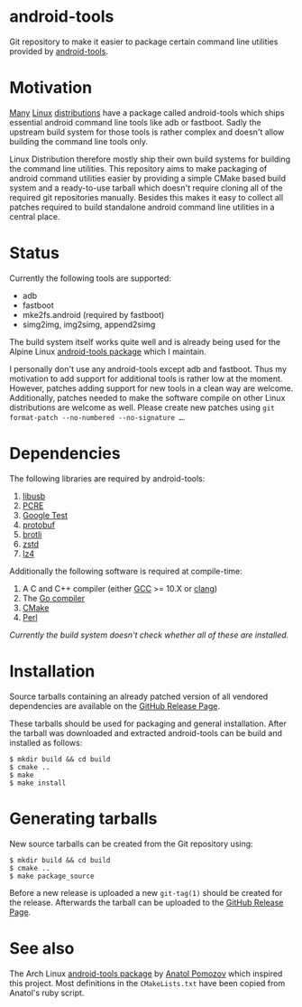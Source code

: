 # android-tools

Git repository to make it easier to package certain command line
utilities provided by [android-tools][android-tools].

# Motivation

[Many][void-linux] [Linux][arch-linux] [distributions][alpine-linux] have
a package called android-tools which ships essential android command
line tools like adb or fastboot. Sadly the upstream build system for
those tools is rather complex and doesn't allow building the command
line tools only.

Linux Distribution therefore mostly ship their own build systems for
building the command line utilities. This repository aims to make
packaging of android command utilities easier by providing a simple
CMake based build system and a ready-to-use tarball which doesn't
require cloning all of the required git repositories manually. Besides
this makes it easy to collect all patches required to build standalone
android command line utilities in a central place.

# Status

Currently the following tools are supported:

* adb
* fastboot
* mke2fs.android (required by fastboot)
* simg2img, img2simg, append2simg

The build system itself works quite well and is already being used for
the Alpine Linux [android-tools package][alpine-linux] which I maintain.

I personally don't use any android-tools except adb and fastboot. Thus
my motivation to add support for additional tools is rather low at the
moment. However, patches adding support for new tools in a clean way are
welcome. Additionally, patches needed to make the software compile on
other Linux distributions are welcome as well. Please create new patches
using `git format-patch --no-numbered --no-signature …`.

# Dependencies

The following libraries are required by android-tools:

1. [libusb][libusb]
2. [PCRE][PCRE]
3. [Google Test][gtest]
4. [protobuf][protobuf]
5. [brotli][brotli]
6. [zstd][zstd]
7. [lz4][lz4]

Additionally the following software is required at compile-time:

1. A C and C++ compiler (either [GCC][gcc] >= 10.X or [clang][clang])
2. The [Go compiler][golang]
3. [CMake][cmake]
4. [Perl][perl]

*Currently the build system doesn't check whether all of these are installed.*

# Installation

Source tarballs containing an already patched version of all vendored
dependencies are available on the [GitHub Release Page][release-page].

These tarballs should be used for packaging and general installation.
After the tarball was downloaded and extracted android-tools can be
build and installed as follows:

	$ mkdir build && cd build
	$ cmake ..
	$ make
	$ make install

# Generating tarballs

New source tarballs can be created from the Git repository using:

	$ mkdir build && cd build
	$ cmake ..
	$ make package_source

Before a new release is uploaded a new `git-tag(1)` should be created
for the release. Afterwards the tarball can be uploaded to the [GitHub
Release Page][release-page].

# See also

The Arch Linux [android-tools package][arch-linux] by [Anatol Pomozov][anatol.pomozov]
which inspired this project. Most definitions in the `CMakeLists.txt`
have been copied from Anatol's ruby script.

[android-tools]: https://sites.google.com/a/android.com/tools/
[void-linux]: https://github.com/void-linux/void-packages/tree/master/srcpkgs/android-tools
[arch-linux]: https://www.archlinux.org/packages/community/x86_64/android-tools/
[alpine-linux]: https://pkgs.alpinelinux.org/package/edge/testing/x86_64/android-tools
[release-page]: https://github.com/nmeum/android-tools/releases
[libusb]: http://libusb.info/
[PCRE]: http://pcre.sourceforge.net/
[gtest]: https://github.com/google/googletest
[gcc]: https://gcc.gnu.org/
[clang]: https://llvm.org/
[golang]: https://golang.org/
[cmake]: https://cmake.org/
[perl]: https://www.perl.org/
[protobuf]: https://github.com/protocolbuffers/protobuf
[brotli]: https://github.com/google/brotli
[zstd]: https://facebook.github.io/zstd/
[lz4]: https://github.com/lz4/lz4
[anatol.pomozov]: https://github.com/anatol
